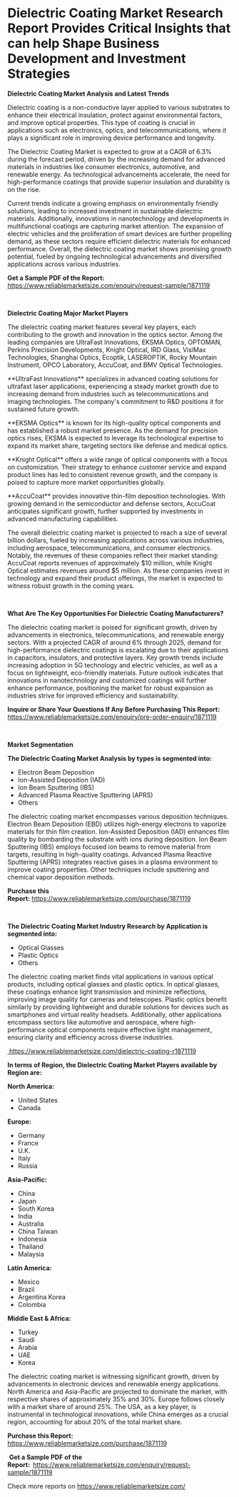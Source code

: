 <p><h1>Dielectric Coating Market Research Report Provides Critical Insights that can help Shape Business Development and Investment Strategies</h1></p><p><strong>Dielectric Coating Market Analysis and Latest Trends</strong></p>
<p><p>Dielectric coating is a non-conductive layer applied to various substrates to enhance their electrical insulation, protect against environmental factors, and improve optical properties. This type of coating is crucial in applications such as electronics, optics, and telecommunications, where it plays a significant role in improving device performance and longevity.</p><p>The Dielectric Coating Market is expected to grow at a CAGR of 6.3% during the forecast period, driven by the increasing demand for advanced materials in industries like consumer electronics, automotive, and renewable energy. As technological advancements accelerate, the need for high-performance coatings that provide superior insulation and durability is on the rise.</p><p>Current trends indicate a growing emphasis on environmentally friendly solutions, leading to increased investment in sustainable dielectric materials. Additionally, innovations in nanotechnology and developments in multifunctional coatings are capturing market attention. The expansion of electric vehicles and the proliferation of smart devices are further propelling demand, as these sectors require efficient dielectric materials for enhanced performance. Overall, the dielectric coating market shows promising growth potential, fueled by ongoing technological advancements and diversified applications across various industries.</p></p>
<p><strong>Get a Sample PDF of the Report:&nbsp;</strong> <a href="https://www.reliablemarketsize.com/enquiry/request-sample/1871119?utm_campaign=2955&utm_medium=2&utm_source=Github&utm_content=ia&utm_term=02042025&utm_id=dielectric-coating">https://www.reliablemarketsize.com/enquiry/request-sample/1871119</a></p>
<p>&nbsp;</p>
<p><strong>Dielectric Coating Major Market Players</strong></p>
<p><p>The dielectric coating market features several key players, each contributing to the growth and innovation in the optics sector. Among the leading companies are UltraFast Innovations, EKSMA Optics, OPTOMAN, Perkins Precision Developments, Knight Optical, IRD Glass, VisiMax Technologies, Shanghai Optics, Ecoptik, LASEROPTIK, Rocky Mountain Instrument, OPCO Laboratory, AccuCoat, and BMV Optical Technologies.</p><p>**UltraFast Innovations** specializes in advanced coating solutions for ultrafast laser applications, experiencing a steady market growth due to increasing demand from industries such as telecommunications and imaging technologies. The company's commitment to R&D positions it for sustained future growth.</p><p>**EKSMA Optics** is known for its high-quality optical components and has established a robust market presence. As the demand for precision optics rises, EKSMA is expected to leverage its technological expertise to expand its market share, targeting sectors like defense and medical optics.</p><p>**Knight Optical** offers a wide range of optical components with a focus on customization. Their strategy to enhance customer service and expand product lines has led to consistent revenue growth, and the company is poised to capture more market opportunities globally.</p><p>**AccuCoat** provides innovative thin-film deposition technologies. With growing demand in the semiconductor and defense sectors, AccuCoat anticipates significant growth, further supported by investments in advanced manufacturing capabilities.</p><p>The overall dielectric coating market is projected to reach a size of several billion dollars, fueled by increasing applications across various industries, including aerospace, telecommunications, and consumer electronics. Notably, the revenues of these companies reflect their market standing: AccuCoat reports revenues of approximately $10 million, while Knight Optical estimates revenues around $5 million. As these companies invest in technology and expand their product offerings, the market is expected to witness robust growth in the coming years.</p></p>
<p>&nbsp;</p>
<p><strong>What Are The Key Opportunities For Dielectric Coating Manufacturers?</strong></p>
<p><p>The dielectric coating market is poised for significant growth, driven by advancements in electronics, telecommunications, and renewable energy sectors. With a projected CAGR of around 6% through 2025, demand for high-performance dielectric coatings is escalating due to their applications in capacitors, insulators, and protective layers. Key growth trends include increasing adoption in 5G technology and electric vehicles, as well as a focus on lightweight, eco-friendly materials. Future outlook indicates that innovations in nanotechnology and customized coatings will further enhance performance, positioning the market for robust expansion as industries strive for improved efficiency and sustainability.</p></p>
<p><strong>Inquire or Share Your Questions If Any Before Purchasing This Report:</strong> <a href="https://www.reliablemarketsize.com/enquiry/pre-order-enquiry/1871119?utm_campaign=2955&utm_medium=2&utm_source=Github&utm_content=ia&utm_term=02042025&utm_id=dielectric-coating">https://www.reliablemarketsize.com/enquiry/pre-order-enquiry/1871119</a></p>
<p>&nbsp;</p>
<p><strong>Market Segmentation</strong></p>
<p><strong>The Dielectric Coating Market Analysis by types is segmented into:</strong></p>
<p><ul><li>Electron Beam Deposition</li><li>Ion-Assisted Deposition (IAD)</li><li>Ion Beam Sputtering (IBS)</li><li>Advanced Plasma Reactive Sputtering (APRS)</li><li>Others</li></ul></p>
<p><p>The dielectric coating market encompasses various deposition techniques. Electron Beam Deposition (EBD) utilizes high-energy electrons to vaporize materials for thin film creation. Ion-Assisted Deposition (IAD) enhances film quality by bombarding the substrate with ions during deposition. Ion Beam Sputtering (IBS) employs focused ion beams to remove material from targets, resulting in high-quality coatings. Advanced Plasma Reactive Sputtering (APRS) integrates reactive gases in a plasma environment to improve coating properties. Other techniques include sputtering and chemical vapor deposition methods.</p></p>
<p><strong>Purchase this Report:&nbsp;</strong><a href="https://www.reliablemarketsize.com/purchase/1871119?utm_campaign=2955&utm_medium=2&utm_source=Github&utm_content=ia&utm_term=02042025&utm_id=dielectric-coating">https://www.reliablemarketsize.com/purchase/1871119</a></p>
<p>&nbsp;</p>
<p><strong>The Dielectric Coating Market Industry Research by Application is segmented into:</strong></p>
<p><ul><li>Optical Glasses</li><li>Plastic Optics</li><li>Others</li></ul></p>
<p><p>The dielectric coating market finds vital applications in various optical products, including optical glasses and plastic optics. In optical glasses, these coatings enhance light transmission and minimize reflections, improving image quality for cameras and telescopes. Plastic optics benefit similarly by providing lightweight and durable solutions for devices such as smartphones and virtual reality headsets. Additionally, other applications encompass sectors like automotive and aerospace, where high-performance optical components require effective light management, ensuring clarity and efficiency across diverse industries.</p></p>
<p><a href="https://www.reliablemarketsize.com/dielectric-coating-r1871119?utm_campaign=2955&utm_medium=2&utm_source=Github&utm_content=ia&utm_term=02042025&utm_id=dielectric-coating">&nbsp;https://www.reliablemarketsize.com/dielectric-coating-r1871119</a></p>
<p><strong>In terms of Region, the Dielectric Coating Market Players available by Region are:</strong></p>
<p>
    <p> <strong> North America: </strong>
        <ul>
            <li>United States</li>
            <li>Canada</li>
        </ul>
        </p> 
    <p> <strong> Europe: </strong>
        <ul>
            <li>Germany</li>
            <li>France</li>
            <li>U.K.</li>
            <li>Italy</li>
            <li>Russia</li>
        </ul>
        </p> 
    <p> <strong> Asia-Pacific: </strong>
        <ul>
            <li>China</li>
            <li>Japan</li>
            <li>South Korea</li>
            <li>India</li>
            <li>Australia</li>
            <li>China Taiwan</li>
            <li>Indonesia</li>
            <li>Thailand</li>
            <li>Malaysia</li>
        </ul>
        </p> 
    <p> <strong> Latin America: </strong>
        <ul>
            <li>Mexico</li>
            <li>Brazil</li>
            <li>Argentina Korea</li>
            <li>Colombia</li>
        </ul>
        </p> 
    <p> <strong> Middle East & Africa: </strong>
        <ul>
            <li>Turkey</li>
            <li>Saudi</li>
            <li>Arabia</li>
            <li>UAE</li>
            <li>Korea</li>
        </ul>
    </p>
    </p>
<p><p>The dielectric coating market is witnessing significant growth, driven by advancements in electronic devices and renewable energy applications. North America and Asia-Pacific are projected to dominate the market, with respective shares of approximately 35% and 30%. Europe follows closely with a market share of around 25%. The USA, as a key player, is instrumental in technological innovations, while China emerges as a crucial region, accounting for about 20% of the total market share.</p></p>
<p><strong>Purchase this Report: </strong><a href="https://www.reliablemarketsize.com/purchase/1871119?utm_campaign=2955&utm_medium=2&utm_source=Github&utm_content=ia&utm_term=02042025&utm_id=dielectric-coating">https://www.reliablemarketsize.com/purchase/1871119</a></p>
<p>&nbsp;<strong>Get a Sample PDF of the Report:&nbsp;&nbsp;</strong><a href="https://www.reliablemarketsize.com/enquiry/request-sample/1871119?utm_campaign=2955&utm_medium=2&utm_source=Github&utm_content=ia&utm_term=02042025&utm_id=dielectric-coating">https://www.reliablemarketsize.com/enquiry/request-sample/1871119</a></p>
<p><strong></strong></p>
<p>Check more reports on <a href="https://www.reliablemarketsize.com/?utm_campaign=2955&utm_medium=2&utm_source=Github&utm_content=ia&utm_term=02042025&utm_id=dielectric-coating">https://www.reliablemarketsize.com/</a></p>